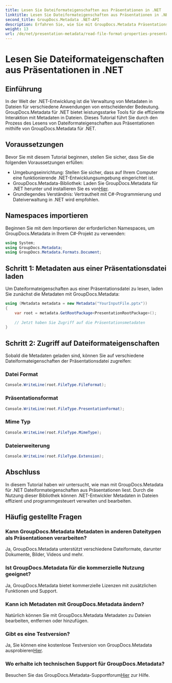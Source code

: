 ```yaml
---
title: Lesen Sie Dateiformateigenschaften aus Präsentationen in .NET
linktitle: Lesen Sie Dateiformateigenschaften aus Präsentationen in .NET
second_title: GroupDocs.Metadata .NET-API
description: Erfahren Sie, wie Sie mit GroupDocs.Metadata Präsentationsdateieigenschaften in .NET lesen. Greifen Sie programmgesteuert auf Dateiformatdetails zu.
weight: 13
url: /de/net/presentation-metadata/read-file-format-properties-presentations/
---
```


# Lesen Sie Dateiformateigenschaften aus Präsentationen in .NET

## Einführung
In der Welt der .NET-Entwicklung ist die Verwaltung von Metadaten in Dateien für verschiedene Anwendungen von entscheidender Bedeutung. GroupDocs.Metadata für .NET bietet leistungsstarke Tools für die effiziente Interaktion mit Metadaten in Dateien. Dieses Tutorial führt Sie durch den Prozess des Lesens von Dateiformateigenschaften aus Präsentationen mithilfe von GroupDocs.Metadata für .NET.
## Voraussetzungen
Bevor Sie mit diesem Tutorial beginnen, stellen Sie sicher, dass Sie die folgenden Voraussetzungen erfüllen:
- Umgebungseinrichtung: Stellen Sie sicher, dass auf Ihrem Computer eine funktionierende .NET-Entwicklungsumgebung eingerichtet ist.
-  GroupDocs.Metadata-Bibliothek: Laden Sie GroupDocs.Metadata für .NET herunter und installieren Sie es von[Hier](https://releases.groupdocs.com/metadata/net/).
- Grundlegendes Verständnis: Vertrautheit mit C#-Programmierung und Dateiverwaltung in .NET wird empfohlen.

## Namespaces importieren
Beginnen Sie mit dem Importieren der erforderlichen Namespaces, um GroupDocs.Metadata in Ihrem C#-Projekt zu verwenden:
```csharp
using System;
using GroupDocs.Metadata;
using GroupDocs.Metadata.Formats.Document;
```
## Schritt 1: Metadaten aus einer Präsentationsdatei laden
Um Dateiformateigenschaften aus einer Präsentationsdatei zu lesen, laden Sie zunächst die Metadaten mit GroupDocs.Metadata:
```csharp
using (Metadata metadata = new Metadata("YourInputFile.pptx"))
{
    var root = metadata.GetRootPackage<PresentationRootPackage>();
    
    // Jetzt haben Sie Zugriff auf die Präsentationsmetadaten
}
```
## Schritt 2: Zugriff auf Dateiformateigenschaften
Sobald die Metadaten geladen sind, können Sie auf verschiedene Dateiformateigenschaften der Präsentationsdatei zugreifen:
### Datei Format
```csharp
Console.WriteLine(root.FileType.FileFormat);
```
### Präsentationsformat
```csharp
Console.WriteLine(root.FileType.PresentationFormat);
```
### Mime Typ
```csharp
Console.WriteLine(root.FileType.MimeType);
```
### Dateierweiterung
```csharp
Console.WriteLine(root.FileType.Extension);
```

## Abschluss
In diesem Tutorial haben wir untersucht, wie man mit GroupDocs.Metadata für .NET Dateiformateigenschaften aus Präsentationen liest. Durch die Nutzung dieser Bibliothek können .NET-Entwickler Metadaten in Dateien effizient und programmgesteuert verwalten und bearbeiten.

## Häufig gestellte Fragen
### Kann GroupDocs.Metadata Metadaten in anderen Dateitypen als Präsentationen verarbeiten?
Ja, GroupDocs.Metadata unterstützt verschiedene Dateiformate, darunter Dokumente, Bilder, Videos und mehr.
### Ist GroupDocs.Metadata für die kommerzielle Nutzung geeignet?
Ja, GroupDocs.Metadata bietet kommerzielle Lizenzen mit zusätzlichen Funktionen und Support.
### Kann ich Metadaten mit GroupDocs.Metadata ändern?
Natürlich können Sie mit GroupDocs.Metadata Metadaten zu Dateien bearbeiten, entfernen oder hinzufügen.
### Gibt es eine Testversion?
 Ja, Sie können eine kostenlose Testversion von GroupDocs.Metadata ausprobieren[Hier](https://releases.groupdocs.com/).
### Wo erhalte ich technischen Support für GroupDocs.Metadata?
 Besuchen Sie das GroupDocs.Metadata-Supportforum[Hier](https://forum.groupdocs.com/c/metadata/14) zur Hilfe.